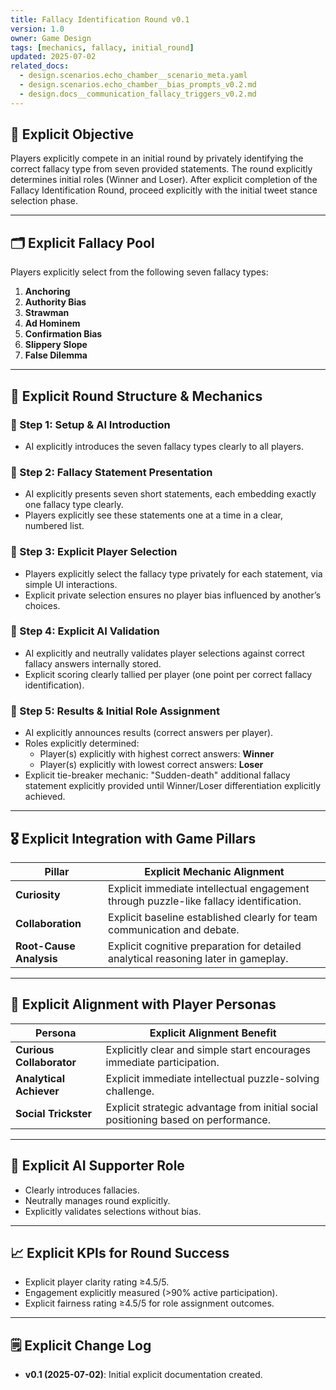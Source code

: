 ```yaml
---
title: Fallacy Identification Round v0.1
version: 1.0
owner: Game Design
tags: [mechanics, fallacy, initial_round]
updated: 2025-07-02
related_docs:
  - design.scenarios.echo_chamber__scenario_meta.yaml
  - design.scenarios.echo_chamber__bias_prompts_v0.2.md
  - design.docs__communication_fallacy_triggers_v0.2.md
---
```


## 🎯 Explicit Objective  
Players explicitly compete in an initial round by privately identifying the correct fallacy type from seven provided statements. The round explicitly determines initial roles (Winner and Loser). After explicit completion of the Fallacy Identification Round, proceed explicitly with the initial tweet stance selection phase.

---

## 🗂 Explicit Fallacy Pool
Players explicitly select from the following seven fallacy types:

1. **Anchoring**  
2. **Authority Bias**  
3. **Strawman**  
4. **Ad Hominem**  
5. **Confirmation Bias**  
6. **Slippery Slope**  
7. **False Dilemma**

---

## 📌 Explicit Round Structure & Mechanics

### 🔹 Step 1: Setup & AI Introduction
- AI explicitly introduces the seven fallacy types clearly to all players.

### 🔸 Step 2: Fallacy Statement Presentation
- AI explicitly presents seven short statements, each embedding exactly one fallacy type clearly.
- Players explicitly see these statements one at a time in a clear, numbered list.

### 🔹 Step 3: Explicit Player Selection
- Players explicitly select the fallacy type privately for each statement, via simple UI interactions.
- Explicit private selection ensures no player bias influenced by another’s choices.

### 🔸 Step 4: Explicit AI Validation
- AI explicitly and neutrally validates player selections against correct fallacy answers internally stored.
- Explicit scoring clearly tallied per player (one point per correct fallacy identification).

### 🔹 Step 5: Results & Initial Role Assignment
- AI explicitly announces results (correct answers per player).
- Roles explicitly determined:
  - Player(s) explicitly with highest correct answers: **Winner**
  - Player(s) explicitly with lowest correct answers: **Loser**
- Explicit tie-breaker mechanic: "Sudden-death" additional fallacy statement explicitly provided until Winner/Loser differentiation explicitly achieved.

---

## 🎖 Explicit Integration with Game Pillars

| Pillar                  | Explicit Mechanic Alignment               |
|-------------------------|-------------------------------------------|
| **Curiosity**           | Explicit immediate intellectual engagement through puzzle-like fallacy identification. |
| **Collaboration**       | Explicit baseline established clearly for team communication and debate. |
| **Root-Cause Analysis** | Explicit cognitive preparation for detailed analytical reasoning later in gameplay. |

---

## 👥 Explicit Alignment with Player Personas

| Persona                 | Explicit Alignment Benefit                |
|-------------------------|-------------------------------------------|
| **Curious Collaborator**| Explicitly clear and simple start encourages immediate participation. |
| **Analytical Achiever** | Explicit immediate intellectual puzzle-solving challenge. |
| **Social Trickster**    | Explicit strategic advantage from initial social positioning based on performance. |

---

## 🤖 Explicit AI Supporter Role
- Clearly introduces fallacies.
- Neutrally manages round explicitly.
- Explicitly validates selections without bias.



---

## 📈 Explicit KPIs for Round Success
- Explicit player clarity rating ≥4.5/5.
- Engagement explicitly measured (>90% active participation).
- Explicit fairness rating ≥4.5/5 for role assignment outcomes.

---

## 🗒️ Explicit Change Log  
- **v0.1 (2025-07-02)**: Initial explicit documentation created.

